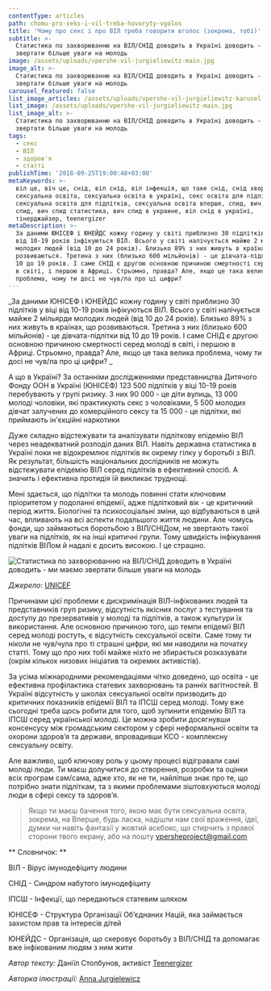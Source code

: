 ```yaml
---
contentType: articles
path: chomu-pro-seks-i-vil-treba-hovoryty-vgolos
title: 'Чому про секс і про ВІЛ треба говорити вголос (зокрема, тобі)'
subtitle: >-
  Статистика по захворюванню на ВІЛ/СНІД доводить в Україні доводить - ми маємо
  звертати більше уваги на молодь
image: /assets/uploads/vpershe-vil-jurgieliewitz-main.jpg
image_alt: >-
  Статистика по захворюванню на ВІЛ/СНІД доводить в Україні доводить - ми маємо
  звертати більше уваги на молодь
carousel_featured: false
list_image_articles: /assets/uploads/vpershe-vil-jurgieliewitz-karusel.jpg
list_image: /assets/uploads/vpershe-vil-jurgieliewitz-main.jpg
list_image_alt: >-
  Статистика по захворюванню на ВІЛ/СНІД доводить в Україні доводить - ми маємо
  звертати більше уваги на молодь
tags:
  - секс
  - ВІЛ
  - здоров'я
  - статті
publishTime: '2018-09-25T19:00:48+03:00'
metaKeywords: >-
  віл це, віч це, снід, віл снід, віл інфекція, що таке снід, снід хвороба,
  сексуальна освіта, сексуальна освіта в україні, секс освіта для підлітків,
  сексуальна освіта для підлітків, сексуальна освіта вперше, спид, вич, вич
  спид, вич спид статистика, вич спид в украине, віл снід в україні,
  тінерджайзер, teenergizer
metaDescription: >-
  За даними ЮНІСЕФ і ЮНЕЙДС кожну годину у світі приблизно 30 підлітків у віці
  від 10-19 років інфікуються ВІЛ. Всього у світі налічується майже 2 мільярди
  молодих людей (від 10 до 24 років). Близько 89% з них живуть в країнах, що
  розвиваються. Третина з них (близько 600 мільйонів) - це дівчата-підлітки від
  10 до 19 років. І саме СНІД є другою основною причиною смертності серед молоді
  в світі, і першою в Африці. Стрьомно, правда? Але, якщо це така велика
  проблема, чому ти досі не чув/ла про ці цифри?
---
```

_За даними ЮНІСЕФ і ЮНЕЙДС кожну годину у світі приблизно 30 підлітків у віці від 10-19 років інфікуються ВІЛ. Всього у світі налічується майже 2 мільярди молодих людей (від 10 до 24 років). Близько 89% з них живуть в країнах, що розвиваються. Третина з них (близько 600 мільйонів) - це дівчата-підлітки від 10 до 19 років. І саме СНІД є другою основною причиною смертності серед молоді в світі, і першою в Африці. Стрьомно, правда? Але, якщо це така велика проблема, чому ти досі не чув/ла про ці цифри?
_

А що в Україні? За останніми дослідженнями представництва Дитячого Фонду ООН в Україні (ЮНІСЕФ) 123 500 підлітків у віці 10-19 років перебувають у групі ризику. З них 90 000 - це діти вулиць, 13 000 молоді чоловіки, які практикують секс з чоловіками, 5 500 молодих дівчат залучених до комерційного сексу та 15 000 - це підлітки, які приймають ін'єкційні наркотики

Дуже складно відстежувати та аналізувати підліткову епідемію ВІЛ через неадекватний розподіл даних ВІЛ. Навіть державна статистика в Україні поки не відокремлює підлітків як окрему гілку у боротьбі з ВІЛ. Як результат, більшість національних дослідників не можуть відстежувати епідемію ВІЛ серед підлітків в ефективний спосіб. А значить і ефективна протидія їй викликає труднощі.

Мені здається, що підлітки та молодь повинні стати ключовим пріоритетом у подоланні епідемії, адже підлітковий вік - це критичний період життя. Біологічні та психосоціальні зміни, що відбуваються в цей час, впливають на всі аспекти подальшого життя людини. Але чомусь фонди, що займаються боротьбою з ВІЛ/СНІДом, не звертають такої уваги на підлітків, як на інші критичні групи. Тому швидкість інфікування підлітків ВІЛом й надалі є досить високою. І це страшно.

![Статистика по захворюванню на ВІЛ/СНІД доводить в Україні доводить - ми маємо звертати більше уваги на молодь](/assets/uploads/vil-unicef-dany.jpg)

_Джерело_: [UNICEF](https://www.unicef.org/ukraine/ukr/activities_11400.htm)

Причинами цієї проблеми є дискримінація ВІЛ-інфікованих людей та представників груп ризику, відсутність якісних послуг з тестування та доступу до презервативів у молоді та підлітків, а також культури їх використання. Але основною причиною того, що темпи епідемії ВІЛ серед молоді ростуть, є відсутність сексуальної освіти. Саме тому ти ніколи не чув/чула про ті страшні цифри, які ми наводили на початку статті. Тому що про них тобі майже ніхто не збирається розказувати (окрім кількох низових ініціатив та окремих активістів).

За усіма міжнародними рекомендаціями чітко доведено, що освіта - це ефективна профілактика статевих захворювань та ранніх вагітностей. В Україні відсутність у школах сексуальної освіти призводить до критичних показників епідемії ВІЛ та ІПСШ серед молоді. Тому вже сьогодні треба щось робити для того, щоб зупинити епідемію ВІЛ та ІПСШ серед української молоді. Це можна зробити досягнувши консенсусу між громадським сектором у сфері неформальної освіти та охорони здоров’я та держави, впровадивши КСО - комплексну сексуальну освіту.

Але важливо, щоб ключову роль у цьому процесі відігравали самі молоді люди. Ти маєш долучитися до створення, розробки та оцінки всіх програм сам/сама, адже хто, як не ти, найліпше знає про те, що потрібно знати підліткам, та з якими проблемами зіштовхуються молоді люди в сфері сексу та здоров’я. 

> Якщо ти маєш бачення того, якою має бути сексуальна освіта, зокрема, на Вперше, будь ласка, надішли нам свої враження, ідеї, думки чи навіть фантазії у жовтий аскбокс, що стирчить з правої сторони твого екрану, або на пошту vpersheproject@gmail.com

**
Словничок:
**

ВІЛ - Вірус імунодефіциту людини

СНІД - Синдром набутого імунодефіциту

ІПСШ - Інфекції, що передаються статевим шляхом

ЮНІСЕФ - Структура Організації Об’єднаних Націй, яка займається захистом прав та інтересів дітей

ЮНЕЙДС - Організація, що скеровує боротьбу з ВІЛ/СНІД та допомагає вже інфікованим людям з ним жити

_Автор тексту:_ Даніїл Столбунов, активіст [Teenergizer
](http://teenergizer.org/)

_Авторка ілюстрації:_ [Anna Jurgielewicz](https://www.instagram.com/jurdzi/)
